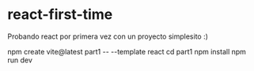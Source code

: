 # react-first-time
Probando react por primera vez con un proyecto simplesito :)


npm create vite@latest part1 -- --template react
cd part1
npm install
npm run dev
